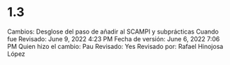 # 1.3

Cambios: Desglose del paso de añadir al SCAMPI y subprácticas
Cuando fue Revisado: June 9, 2022 4:23 PM
Fecha de  versión: June 6, 2022 7:06 PM
Quien hizo el cambio: Pau
Revisado: Yes
Revisado por: Rafael Hinojosa López